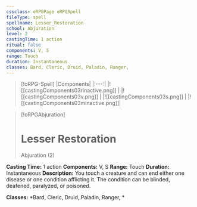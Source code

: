 ```yaml
---
cssclass: oRPGPage oRPGSpell
fileType: spell
spellname: Lesser_Restoration
school: Abjuration
level: 2
castingTime: 1 action
ritual: false
components: V, S
range: Touch
duration: Instantaneous
classes: Bard, Cleric, Druid, Paladin, Ranger,
---
```

> [!oRPG-Spell]
> |Components|
> |:---:|
> |![[castingComponents03rinactive.png]] |
> |![[castingComponents03v.png]] |
> |![[castingComponents03s.png]] |
> |![[castingComponents03minactive.png]]|

> [!oRPGAbjuration]
>#  Lesser Restoration
> Abjuration  (2)

**Casting Time:** 1 action
**Components:** V, S
**Range:** Touch
**Duration:**  Instantaneous
**Description:**
You touch a creature and can end either one disease or one condition afflicting it. The condition can be blinded, deafened, paralyzed, or poisoned.



**Classes:**  *Bard, Cleric, Druid, Paladin, Ranger, *


